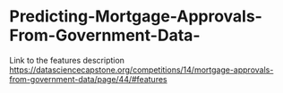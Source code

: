 # Predicting-Mortgage-Approvals-From-Government-Data-

Link to the features description 
https://datasciencecapstone.org/competitions/14/mortgage-approvals-from-government-data/page/44/#features


